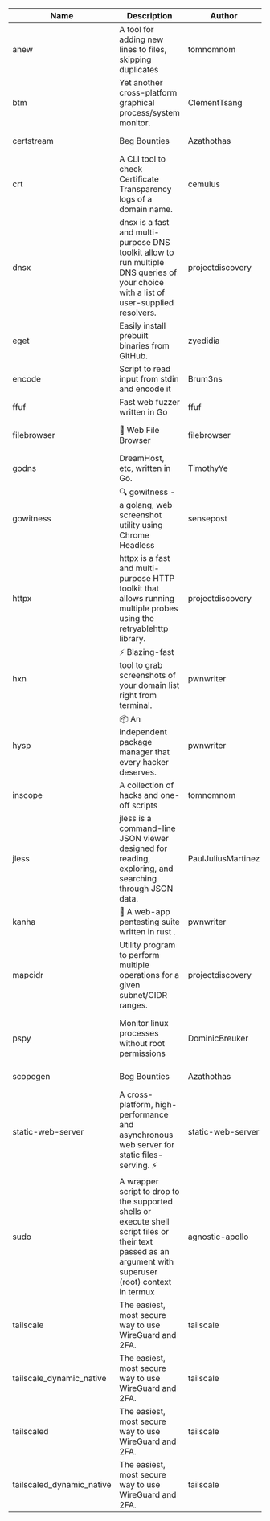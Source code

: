 | Name | Description | Author | Repository | Stars | Version | Updated | Size | SHA256SUM | B3SUM | Source | Language | License |
| ---- | ----------- | ------ | ---------- | ----- | ------- | ------- | ---- | --- | ------ | --------|-------- | ------- |
| anew | A tool for adding new lines to files, skipping duplicates | tomnomnom | [https://github.com/tomnomnom/anew](https://github.com/tomnomnom/anew) | 1097 | v0.1.1 | 2022-03-15T22:35:31Z | 1.41 MB | 2fcb15209d0d25fd055d99c3ef04724bce99bc9daf42ed14296e7d84cb894caa | 83a0eed5a2e63238cabb6fb09e6e1f4209e1b4d3f1623ba9934f945308867682 | https://raw.githubusercontent.com/Azathothas/Toolpacks/main/aarch64_arm64_v8a_Android/anew | Go | MIT License |
| btm | Yet another cross-platform graphical process/system monitor. | ClementTsang | [https://github.com/ClementTsang/bottom](https://github.com/ClementTsang/bottom) | 8054 | 0.9.6 | 2023-08-27T01:43:44Z | 3.08 MB | 664d9eebd5bc9400ee51f37c83c40c8241bfb3c029dad2de463b405e4c563478 | a320fca5d2b4cd04b7875700ee1279c573b5ce4515b472e5b05782600e2f5728 | https://raw.githubusercontent.com/Azathothas/Toolpacks/main/aarch64_arm64_v8a_Android/btm | Rust | MIT License |
| certstream |  Beg Bounties | Azathothas | [https://github.com/Azathothas/Arsenal](https://github.com/Azathothas/Arsenal) | 9 | null |  | 4.54 MB | 82cbcd216a547bfeb766e7b99fc1ab43913982e6f523f7bdc546ee7dd9ce3c85 | 71ee2049794d864f879a6c4fdebd5ca789baa52c596b8923d34b71aafd571316 | https://raw.githubusercontent.com/Azathothas/Toolpacks/main/aarch64_arm64_v8a_Android/certstream | Shell | null |
| crt | A CLI tool to check Certificate Transparency logs of a domain name. | cemulus | [https://github.com/cemulus/crt](https://github.com/cemulus/crt) | 63 | v0.1.0 | 2022-03-08T21:41:54Z | 4.63 MB | b3065aa448c398847365435bf94cc4517c8a10b15f1024190b1bd6c995e98701 | d81a6f1a661892bdddc6c5b5133db12e8ea537d7d0efd05cc9e2a30dab36f122 | https://raw.githubusercontent.com/Azathothas/Toolpacks/main/aarch64_arm64_v8a_Android/crt | Go | Apache License 2.0 |
| dnsx | dnsx is a fast and multi-purpose DNS toolkit allow to run multiple DNS queries of your choice with a list of user-supplied resolvers. | projectdiscovery | [https://github.com/projectdiscovery/dnsx](https://github.com/projectdiscovery/dnsx) | 1803 | v1.1.6 | 2023-11-11T19:20:44Z | 24.79 MB | 51a7315d4659cd4f54560938100a37ed719e894a0be0ee57c116189671e2a2bf | 1536f1d5528bc3fce44d51b331879d4af41cc8a5f4c617caa3f04548bbf46920 | https://raw.githubusercontent.com/Azathothas/Toolpacks/main/aarch64_arm64_v8a_Android/dnsx | Go | MIT License |
| eget | Easily install prebuilt binaries from GitHub. | zyedidia | [https://github.com/zyedidia/eget](https://github.com/zyedidia/eget) | 642 | v1.3.3 | 2023-02-22T05:15:46Z | 6.49 MB | d202172aa7744a70fa6c51490cdb94fc3c14351f244c9c25832aa1f74896454d | 287bf2ccbb7bb3f5a143a24a195843161a8d758c7b98dcd7e7bd22be068f123c | https://raw.githubusercontent.com/Azathothas/Toolpacks/main/aarch64_arm64_v8a_Android/eget | Go | MIT License |
| encode | Script to read input from stdin and encode it | Brum3ns | [https://github.com/Brum3ns/encode](https://github.com/Brum3ns/encode) | 18 | null |  | 2.49 MB | 5db8fcaeb966ec31c6cedcc05d1c2d52a2bc3955953b05a3350c929fe73c02e1 | 7ed23c70bbeb6bf011443852f65d8d1579a91a1fefc475e338957dda7aae6c61 | https://raw.githubusercontent.com/Azathothas/Toolpacks/main/aarch64_arm64_v8a_Android/encode | Go | MIT License |
| ffuf | Fast web fuzzer written in Go | ffuf | [https://github.com/ffuf/ffuf](https://github.com/ffuf/ffuf) | 10593 | v2.1.0 | 2023-09-16T12:23:19Z | 8.18 MB | 7b88e8814cf1c1dc67710b7706460798d815f57f082f3527d64c6f0f1f90f19e | 113d8ac0d344842a1d906170dab78a2e079fdf4d3d25a1a15331d2c5fcce7b9a | https://raw.githubusercontent.com/Azathothas/Toolpacks/main/aarch64_arm64_v8a_Android/ffuf | Go | MIT License |
| filebrowser | 📂 Web File Browser | filebrowser | [https://github.com/filebrowser/filebrowser](https://github.com/filebrowser/filebrowser) | 21708 | v2.26.0 | 2023-11-02T21:58:20Z | 13.29 MB | f76d120cbeae236bdeecd21950572d333e43ebffa338cd1dc66ba05cc6ee8b64 | 0cebbd6faa97a96f0a8e6ba9f2002acee543fc8849462f6a84a5ba25b83fd936 | https://raw.githubusercontent.com/Azathothas/Toolpacks/main/aarch64_arm64_v8a_Android/filebrowser | Go | Apache License 2.0 |
| godns |  DreamHost, etc, written in Go. | TimothyYe | [https://github.com/TimothyYe/godns](https://github.com/TimothyYe/godns) | 1376 | v3.0.4 | 2023-10-22T12:12:07Z | 11.80 MB | a7fef14fcc0a37d6cd5165d1da22abc06e9029b7c57c1d51f38641a0938fbb36 | 359afd83b2dffc4d0e4fb640f40b441570f7d53f7173fbb149d55aa0d6a48d18 | https://raw.githubusercontent.com/Azathothas/Toolpacks/main/aarch64_arm64_v8a_Android/godns | Go | Apache License 2.0 |
| gowitness | 🔍 gowitness - a golang, web screenshot utility using Chrome Headless | sensepost | [https://github.com/sensepost/gowitness](https://github.com/sensepost/gowitness) | 2459 | 2.5.1 | 2023-10-29T11:11:30Z | 25.76 MB | 4990f38c1f21e42fdf9e08cbb838474910e4d119dbb04870520d5c67784c46b6 | 0db7f1b3f4480e4bec19d5bc0a71ff624b89e071e623b63a1c814b7c913e4870 | https://raw.githubusercontent.com/Azathothas/Toolpacks/main/aarch64_arm64_v8a_Android/gowitness | Go | GNU General Public License v3.0 |
| httpx | httpx is a fast and multi-purpose HTTP toolkit that allows running multiple probes using the retryablehttp library. | projectdiscovery | [https://github.com/projectdiscovery/httpx](https://github.com/projectdiscovery/httpx) | 6179 | v1.3.7 | 2023-11-13T07:26:10Z | 39.73 MB | febddb071f0aefa0fcae92e8df9011f7ff380563080f83d18b66257b684cd3f5 | 2d7ebd59452db25821812ffebea3e5a6ed826ce1faf38f504030af8101858913 | https://raw.githubusercontent.com/Azathothas/Toolpacks/main/aarch64_arm64_v8a_Android/httpx | Go | MIT License |
| hxn | ⚡ Blazing-fast tool to grab screenshots of your domain list right from terminal. | pwnwriter | [https://github.com/pwnwriter/haylxon](https://github.com/pwnwriter/haylxon) | 349 | v0.1.9 | 2023-11-03T07:24:19Z | 6.02 MB | e9133dbe7896c01c66283ffe4e28de25923f0ad9478338cc0044f1adb33d6061 | 70a26ee7ab2ce98e23b245910ef7134592293c29a7b598a7f9e0d2049705a014 | https://raw.githubusercontent.com/Azathothas/Toolpacks/main/aarch64_arm64_v8a_Android/hxn | Rust | MIT License |
| hysp | 📦 An independent package manager that every hacker deserves. | pwnwriter | [https://github.com/pwnwriter/hysp](https://github.com/pwnwriter/hysp) | 347 | v0.1.1 | 2023-11-26T11:07:49Z | 3.11 MB | c250b266fe1c65c600a5fe8e840fe8c179b10b4904cbf473207d31e9db4cc11f | 11f465f311226875d97e295657dd0331b11bbdbacd9c4418f424c6fe125c43c9 | https://raw.githubusercontent.com/Azathothas/Toolpacks/main/aarch64_arm64_v8a_Android/hysp | Rust | MIT License |
| inscope | A collection of hacks and one-off scripts | tomnomnom | [https://github.com/tomnomnom/hacks](https://github.com/tomnomnom/hacks) | 1944 | null |  | 1.79 MB | 24a3bb1f2bd8805e370bc6e916422c8ed288f0a39071a435c1a1145fc9761942 | e0145ed65549f2e6df00aa3c7d3b4da0d9d282dbed588bc480267084b08f87a7 | https://raw.githubusercontent.com/Azathothas/Toolpacks/main/aarch64_arm64_v8a_Android/inscope | Go | null |
| jless | jless is a command-line JSON viewer designed for reading, exploring, and searching through JSON data. | PaulJuliusMartinez | [https://github.com/PaulJuliusMartinez/jless](https://github.com/PaulJuliusMartinez/jless) | 4275 | v0.9.0 | 2023-07-17T02:51:34Z | 1.74 MB | c18714dfda0902dd1bff7724b8e72ac0083fa24abf0b30fb65775d69c670df82 | 4b9770816f2865e3d41d826ecea6c01fde4c08e3ad409854a508714dffb6f642 | https://raw.githubusercontent.com/Azathothas/Toolpacks/main/aarch64_arm64_v8a_Android/jless | Rust | MIT License |
| kanha | 🦚 A web-app pentesting suite written in rust . | pwnwriter | [https://github.com/pwnwriter/kanha](https://github.com/pwnwriter/kanha) | 215 | v-v0.1.2 | 2023-10-17T16:42:52Z | 2.79 MB | 7e01e9e1f90f0c4e1f1c6d102dd37868eb11816b95c3cc8b506fa4943c2d4023 | e6dfcfed508886ede3f898a9e51b3a9a768af00ca4df7ca7a9a52648fc2a7181 | https://raw.githubusercontent.com/Azathothas/Toolpacks/main/aarch64_arm64_v8a_Android/kanha | Rust | MIT License |
| mapcidr | Utility program to perform multiple operations for a given subnet/CIDR ranges. | projectdiscovery | [https://github.com/projectdiscovery/mapcidr](https://github.com/projectdiscovery/mapcidr) | 863 | v1.1.16 | 2023-11-23T07:59:56Z | 22.09 MB | debdab206fc4e07ea8ff7aa5d5f673fc164a6f8d081e6279e136e31465fed99c | 2a236b3ce5241390f1e27be9c2c7d2c513f86e48029645a0468781c5f3f1a24e | https://raw.githubusercontent.com/Azathothas/Toolpacks/main/aarch64_arm64_v8a_Android/mapcidr | Go | MIT License |
| pspy | Monitor linux processes without root permissions | DominicBreuker | [https://github.com/DominicBreuker/pspy](https://github.com/DominicBreuker/pspy) | 4252 | v1.2.1 | 2023-01-17T21:10:08Z | 3.48 MB | 49b2a9228722489374f773409a3e30eb2499380172e115624b8aee9b4576e501 | ab4df77635651bb2af47c23150036574063fff0c496f14e7f6a0a181b2705542 | https://raw.githubusercontent.com/Azathothas/Toolpacks/main/aarch64_arm64_v8a_Android/pspy | Go | GNU General Public License v3.0 |
| scopegen |  Beg Bounties | Azathothas | [https://github.com/Azathothas/Arsenal](https://github.com/Azathothas/Arsenal) | 9 | null |  | 1.54 MB | 7c8ebfa4fc2c8ceeb0a848a872c3c2a2f1223e30af336ebfe2594dd9b1defeef | 424c9f8132a2d0fe26ab5b266c7dd747c0b4fee97cc40c20ae6eca2b815e187b | https://raw.githubusercontent.com/Azathothas/Toolpacks/main/aarch64_arm64_v8a_Android/scopegen | Shell | null |
| static-web-server | A cross-platform, high-performance and asynchronous web server for static files-serving. ⚡ | static-web-server | [https://github.com/static-web-server/static-web-server](https://github.com/static-web-server/static-web-server) | 929 | v2.24.1 | 2023-11-14T23:15:43Z | 6.40 MB | 0d8df2b3e8795bc8625cfd7ac342043a2898788b092029d1b7968dd4c09b9f91 | 8c0071186430e9c7c829f6311e906ed50ac9e902b605f3d8b9177cde8f646043 | https://raw.githubusercontent.com/Azathothas/Toolpacks/main/aarch64_arm64_v8a_Android/static-web-server | Rust | Apache License 2.0 |
| sudo | A wrapper script to drop to the supported shells or execute shell script files or their text passed as an argument with superuser (root) context in termux | agnostic-apollo | [https://github.com/agnostic-apollo/sudo](https://github.com/agnostic-apollo/sudo) | 61 | v0.2.0 | 2021-04-10T21:03:11Z | 0.24 MB | 9e56787b3ca489a9eb9e3a64f54944aa92c728d18576972ef7ef6bb10ca6462c | 261a7ec6cf5ed2fbc82f8128f2583eda7faeb8939b9e08143046f0b046e504ae | https://raw.githubusercontent.com/Azathothas/Toolpacks/main/aarch64_arm64_v8a_Android/sudo | Shell | MIT License |
| tailscale | The easiest, most secure way to use WireGuard and 2FA. | tailscale | [https://github.com/tailscale/tailscale](https://github.com/tailscale/tailscale) | 14532 | v1.54.1 | 2023-11-30T18:44:21Z | 10.48 MB | 805d77421f4de5d4dd4c763754557e0d05f82bb0685a3395b4f61e2d80fcbaff | 916f0eb999d9c06d9f7460b501c1c8534e9baf1868a282fb34b22612219fd74c | https://raw.githubusercontent.com/Azathothas/Toolpacks/main/aarch64_arm64_v8a_Android/tailscale | Go | BSD 3-Clause New or Revised License |
| tailscale_dynamic_native | The easiest, most secure way to use WireGuard and 2FA. | tailscale | [https://github.com/tailscale/tailscale](https://github.com/tailscale/tailscale) | 14532 | v1.54.1 | 2023-11-30T18:44:21Z | 10.78 MB | 00b81fd2fb362f1a22a1fb66c38af4602392f30764251d3a84e2050a1cf22820 | 03aba7d366d6753f7592d44cdd0d368e5fd95a129bbb8e66d4dd94026d47a9c5 | https://raw.githubusercontent.com/Azathothas/Toolpacks/main/aarch64_arm64_v8a_Android/tailscale_dynamic_native | Go | BSD 3-Clause New or Revised License |
| tailscaled | The easiest, most secure way to use WireGuard and 2FA. | tailscale | [https://github.com/tailscale/tailscale](https://github.com/tailscale/tailscale) | 14532 | v1.54.1 | 2023-11-30T18:44:21Z | 19.47 MB | 6b908efd3b0d4465edf50706bccbd36091333f8ec166a68bea6f605059de9b99 | fcd798d10ef194e71bdae2997a310f2ab09fcfecf78047d6071f5905c7e94420 | https://raw.githubusercontent.com/Azathothas/Toolpacks/main/aarch64_arm64_v8a_Android/tailscaled | Go | BSD 3-Clause New or Revised License |
| tailscaled_dynamic_native | The easiest, most secure way to use WireGuard and 2FA. | tailscale | [https://github.com/tailscale/tailscale](https://github.com/tailscale/tailscale) | 14532 | v1.54.1 | 2023-11-30T18:44:21Z | 20.48 MB | 738490be1b711374dc1f822221d5a7651be7f70404a325ffb5cba49c7d66ef25 | 8d764cf677af9bf4a80c289e15371107e39d30688dd1cd8fb9ecd02916dabb0b | https://raw.githubusercontent.com/Azathothas/Toolpacks/main/aarch64_arm64_v8a_Android/tailscaled_dynamic_native | Go | BSD 3-Clause New or Revised License |
